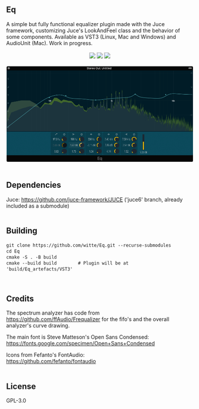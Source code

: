 ## Eq
<div>
A simple but fully functional equalizer plugin made with the Juce framework, customizing Juce's LookAndFeel class and the behavior of some components. Available as VST3 (Linux, Mac and Windows) and AudioUnit (Mac). Work in progress.
</div>
<br>
<div align="center">
    <img src="https://github.com/witte/Eq/workflows/linux/badge.svg" />
    <img src="https://github.com/witte/Eq/workflows/mac/badge.svg" />
    <img src="https://github.com/witte/Eq/workflows/windows/badge.svg" />
</div>
<br>
<div align="center">
    <img src="Screenshot.png"/>
</div>
<br>

## Dependencies
Juce: https://github.com/juce-framework/JUCE ('juce6' branch, already included as a submodule)
<br>
<br>

## Building
```
git clone https://github.com/witte/Eq.git --recurse-submodules
cd Eq
cmake -S . -B build
cmake --build build        # Plugin will be at 'build/Eq_artefacts/VST3'
```
<br>

## Credits
The spectrum analyzer has code from https://github.com/ffAudio/Frequalizer for the fifo's and the overall analyzer's curve drawing.

The main font is Steve Matteson's Open Sans Condensed:<br>
https://fonts.google.com/specimen/Open+Sans+Condensed

Icons from Fefanto's FontAudio:<br>
https://github.com/fefanto/fontaudio
<br>
<br>

## License
GPL-3.0


